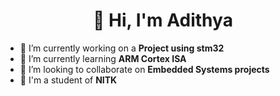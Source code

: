 <h1 align="center">👋 Hi, I'm Adithya</h1>

- 🔭 I’m currently working on a **Project using stm32**
- 🌱 I’m currently learning **ARM Cortex ISA**
- 👯 I’m looking to collaborate on **Embedded Systems projects**
- 🏢 I'm a student of **NITK**

<!--
**Adithya1435/Adithya1435** is a ✨ _special_ ✨ repository because its `README.md` (this file) appears on your GitHub profile.

Here are some ideas to get you started:

- 🔭 I’m currently working on ...
- 🌱 I’m currently learning ...
- 👯 I’m looking to collaborate on ...
- 🤔 I’m looking for help with ...
- 💬 Ask me about ...
- 📫 How to reach me: ...
- 😄 Pronouns: ...
- ⚡ Fun fact: ...
-->
